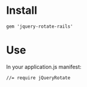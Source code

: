 # Install

	gem 'jquery-rotate-rails'


# Use

In your application.js manifest:

	//= require jQueryRotate

